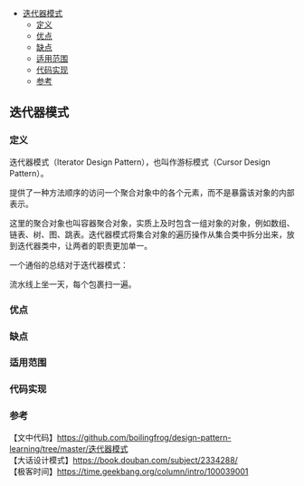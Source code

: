 <!-- START doctoc generated TOC please keep comment here to allow auto update -->
<!-- DON'T EDIT THIS SECTION, INSTEAD RE-RUN doctoc TO UPDATE -->

- [迭代器模式](#%E8%BF%AD%E4%BB%A3%E5%99%A8%E6%A8%A1%E5%BC%8F)
  - [定义](#%E5%AE%9A%E4%B9%89)
  - [优点](#%E4%BC%98%E7%82%B9)
  - [缺点](#%E7%BC%BA%E7%82%B9)
  - [适用范围](#%E9%80%82%E7%94%A8%E8%8C%83%E5%9B%B4)
  - [代码实现](#%E4%BB%A3%E7%A0%81%E5%AE%9E%E7%8E%B0)
  - [参考](#%E5%8F%82%E8%80%83)

<!-- END doctoc generated TOC please keep comment here to allow auto update -->

## 迭代器模式

### 定义

迭代器模式（Iterator Design Pattern），也叫作游标模式（Cursor Design Pattern）。  

提供了一种方法顺序的访问一个聚合对象中的各个元素，而不是暴露该对象的内部表示。   

这里的聚合对象也叫容器聚合对象，实质上及时包含一组对象的对象，例如数组、链表、树、图、跳表。迭代器模式将集合对象的遍历操作从集合类中拆分出来，放到迭代器类中，让两者的职责更加单一。   

一个通俗的总结对于迭代器模式：  

流水线上坐一天，每个包裹扫一遍。   

### 优点

### 缺点

### 适用范围

### 代码实现

### 参考

【文中代码】https://github.com/boilingfrog/design-pattern-learning/tree/master/迭代器模式   
【大话设计模式】https://book.douban.com/subject/2334288/  
【极客时间】https://time.geekbang.org/column/intro/100039001   